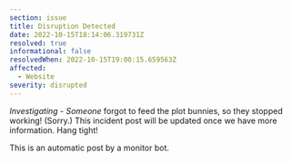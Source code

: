 ```yaml
---
section: issue
title: Disruption Detected
date: 2022-10-15T18:14:06.319731Z
resolved: true
informational: false
resolvedWhen: 2022-10-15T19:00:15.659563Z
affected:
  - Website
severity: disrupted
---
```

*Investigating* - _Someone_ forgot to feed the plot bunnies, so they stopped working! (Sorry.) This incident post will be updated once we have more information. Hang tight!

This is an automatic post by a monitor bot.
        